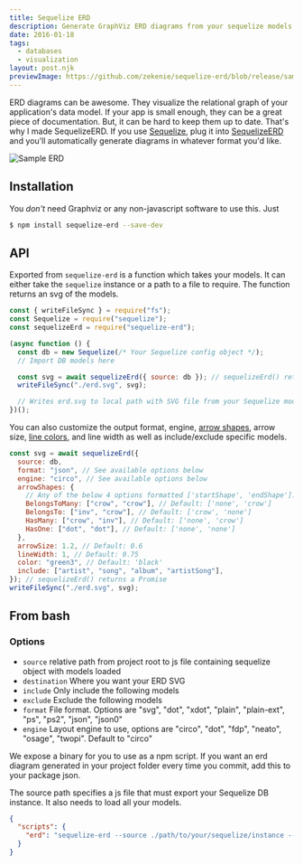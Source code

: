```yaml
---
title: Sequelize ERD
description: Generate GraphViz ERD diagrams from your sequelize models
date: 2016-01-18
tags:
  - databases
  - visualization
layout: post.njk
previewImage: https://github.com/zekenie/sequelize-erd/blob/release/sample.png?raw=true
---
```


ERD diagrams can be awesome. They visualize the relational graph of your application's data model. If your app is small enough, they can be a great piece of documentation. But, it can be hard to keep them up to date. That's why I made SequelizeERD. If you use [Sequelize](https://sequelize.org/), plug it into [SequelizeERD](https://github.com/zekenie/sequelize-erd) and you'll automatically generate diagrams in whatever format you'd like.

![Sample ERD](https://github.com/zekenie/sequelize-erd/blob/release/sample.png?raw=true)

## Installation

You _don't_ need Graphviz or any non-javascript software to use this. Just

```bash
$ npm install sequelize-erd --save-dev
```

## API

Exported from `sequelize-erd` is a function which takes your models. It can either take the `sequelize` instance or a path to a file to require. The function returns an svg of the models.

```js
const { writeFileSync } = require("fs");
const Sequelize = require("sequelize");
const sequelizeErd = require("sequelize-erd");

(async function () {
  const db = new Sequelize(/* Your Sequelize config object */);
  // Import DB models here

  const svg = await sequelizeErd({ source: db }); // sequelizeErd() returns a Promise
  writeFileSync("./erd.svg", svg);

  // Writes erd.svg to local path with SVG file from your Sequelize models
})();
```

You can also customize the output format, engine, [arrow shapes](https://graphviz.gitlab.io/_pages/doc/info/arrows.html), arrow size, [line colors](https://graphviz.gitlab.io/_pages/doc/info/colors.html), and line width as well as include/exclude specific models.

```js
const svg = await sequelizeErd({
  source: db,
  format: "json", // See available options below
  engine: "circo", // See available options below
  arrowShapes: {
    // Any of the below 4 options formatted ['startShape', 'endShape']. If excluded, the default is used.
    BelongsToMany: ["crow", "crow"], // Default: ['none', 'crow']
    BelongsTo: ["inv", "crow"], // Default: ['crow', 'none']
    HasMany: ["crow", "inv"], // Default: ['none', 'crow']
    HasOne: ["dot", "dot"], // Default: ['none', 'none']
  },
  arrowSize: 1.2, // Default: 0.6
  lineWidth: 1, // Default: 0.75
  color: "green3", // Default: 'black'
  include: ["artist", "song", "album", "artistSong"],
}); // sequelizeErd() returns a Promise
writeFileSync("./erd.svg", svg);
```

## From bash

### Options

- `source` relative path from project root to js file containing sequelize object with models loaded
- `destination` Where you want your ERD SVG
- `include` Only include the following models
- `exclude` Exclude the following models
- `format` File format. Options are "svg", "dot", "xdot", "plain", "plain-ext", "ps", "ps2", "json", "json0"
- `engine` Layout engine to use, options are "circo", "dot", "fdp", "neato", "osage", "twopi". Default to "circo"

We expose a binary for you to use as a npm script. If you want an erd diagram generated in your project folder every time you commit, add this to your package json.

The source path specifies a js file that must export your Sequelize DB instance. It also needs to load all your models.

```json
{
  "scripts": {
    "erd": "sequelize-erd --source ./path/to/your/sequelize/instance --destination ./erd.svg"
  }
}
```
